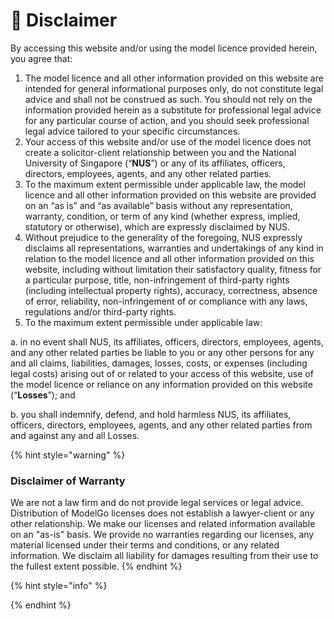 # 📌 Disclaimer



By accessing this website and/or using the model licence provided herein, you agree that:

1. The model licence and all other information provided on this website are intended for general informational purposes only, do not constitute legal advice and shall not be construed as such. You should not rely on the information provided herein as a substitute for professional legal advice for any particular course of action, and you should seek professional legal advice tailored to your specific circumstances.
2. Your access of this website and/or use of the model licence does not create a solicitor-client relationship between you and the National University of Singapore (“**NUS**”) or any of its affiliates, officers, directors, employees, agents, and any other related parties.&#x20;
3. To the maximum extent permissible under applicable law, the model licence and all other information provided on this website are provided on an “as is” and “as available” basis without any representation, warranty, condition, or term of any kind (whether express, implied, statutory or otherwise), which are expressly disclaimed by NUS.
4. Without prejudice to the generality of the foregoing, NUS expressly disclaims all representations, warranties and undertakings of any kind in relation to the model licence and all other information provided on this website, including without limitation their satisfactory quality, fitness for a particular purpose, title, non-infringement of third-party rights (including intellectual property rights), accuracy, correctness, absence of error, reliability, non-infringement of or compliance with any laws, regulations and/or third-party rights.
5. To the maximum extent permissible under applicable law:

&#x20;           a.  in no event shall NUS, its affiliates, officers, directors, employees, agents, and any other related parties be liable to you or any other persons for any and all claims, liabilities, damages, losses, costs, or expenses (including legal costs) arising out of or related to your access of this website, use of the model licence or reliance on any information provided on this website (“**Losses**”); and&#x20;

&#x20;           b. you shall indemnify, defend, and hold harmless NUS, its affiliates, officers, directors, employees, agents, and any other related parties from and against any and all Losses.

{% hint style="warning" %}
### Disclaimer of Warranty

We are not a law firm and do not provide legal services or legal advice. Distribution of ModelGo licenses does not establish a lawyer-client or any other relationship. We make our licenses and related information available on an "as-is" basis. We provide no warranties regarding our licenses, any material licensed under their terms and conditions, or any related information. We disclaim all liability for damages resulting from their use to the fullest extent possible.
{% endhint %}

{% hint style="info" %}

{% endhint %}
